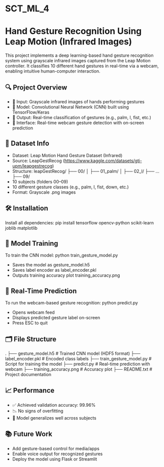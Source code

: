 # SCT_ML_4
# Hand Gesture Recognition Using Leap Motion (Infrared Images)

This project implements a deep learning-based hand gesture recognition system using grayscale infrared images captured from the Leap Motion controller. It classifies 10 different hand gestures in real-time via a webcam, enabling intuitive human-computer interaction.

## 🔍 Project Overview

- 📸 Input: Grayscale infrared images of hands performing gestures
- 🧠 Model: Convolutional Neural Network (CNN) built using TensorFlow/Keras
- 🎯 Output: Real-time classification of gestures (e.g., palm, l, fist, etc.)
- 🎥 Interface: Real-time webcam gesture detection with on-screen prediction

## 📁 Dataset Info

- Dataset: Leap Motion Hand Gesture Dataset (Infrared)
- Source: LeapGestRecog (https://www.kaggle.com/datasets/gti-upm/leapgestrecog)
- Structure:
  leapGestRecog/
  ├── 00/
  │   ├── 01_palm/
  │   ├── 02_l/
  ├── ...
  ├── 09/
- 10 subjects (folders 00–09)
- 10 different gesture classes (e.g., palm, l, fist, down, etc.)
- Format: Grayscale .png images

## 🛠 Installation

Install all dependencies:
pip install tensorflow opencv-python scikit-learn joblib matplotlib

## 🧠 Model Training

To train the CNN model:
python train_gesture_model.py

- Saves the model as gesture_model.h5
- Saves label encoder as label_encoder.pkl
- Outputs training accuracy plot training_accuracy.png

## 🎥 Real-Time Prediction

To run the webcam-based gesture recognition:
python predict.py

- Opens webcam feed
- Displays predicted gesture label on-screen
- Press ESC to quit

## 🗂 File Structure

.
├── gesture_model.h5            # Trained CNN model (HDF5 format)
├── label_encoder.pkl           # Encoded class labels
├── train_gesture_model.py      # Script for training the model
├── predict.py                  # Real-time prediction with webcam
├── training_accuracy.png       # Accuracy plot
├── README.txt                  # Project documentation

## 📈 Performance

- ✅ Achieved validation accuracy: 99.96%
- 📉 No signs of overfitting
- 🚀 Model generalizes well across subjects

## 📚 Future Work

- Add gesture-based control for media/apps
- Enable voice output for recognized gestures
- Deploy the model using Flask or Streamlit
